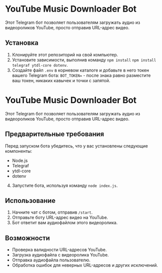 # YouTube Music Downloader Bot

Этот Telegram бот позволяет пользователям загружать аудио из видеороликов YouTube, просто отправив URL-адрес видео.

## Установка

1. Клонируйте этот репозиторий на свой компьютер.
2. Установите зависимости, выполнив команду `npm install` `npm install telegraf ytdl-core dotenv`.
3. Создайте файл `.env` в корневом каталоге и добавьте в него токен вашего Telegram бота:
   `BOT_TOKEN=` - после знака равно разместите ваш токен, никаких кавычек и точки с запятой.

# YouTube Music Downloader Bot

Этот Telegram бот позволяет пользователям загружать аудио из видеороликов YouTube, просто отправив URL-адрес видео.

## Предварительные требования

Перед запуском бота убедитесь, что у вас установлены следующие компоненты:

- Node.js
- Telegraf
- ytdl-core
- dotenv

4. Запустите бота, используя команду `node index.js`.

## Использование

1. Начните чат с ботом, отправив `/start`.
2. Отправьте боту URL-адрес видео на YouTube.
3. Бот ответит вам аудиофайлом этого видеоролика.

## Возможности

- Проверка валидности URL-адресов YouTube.
- Загрузка аудиофайла с видеоролика YouTube.
- Отправка аудиофайла пользователю.
- Обработка ошибок для неверных URL-адресов и других исключений.
